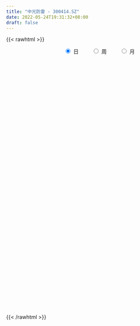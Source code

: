 ```yaml
---
title: "中光防雷 - 300414.SZ"
date: 2022-05-24T19:31:32+08:00
draft: false
---
```

{{< rawhtml >}}
    <div style="text-align: center">
        <label style="padding: 1rem;"><input style="margin-right: .5rem" type="radio" name="period" value="D" checked onclick="period_change(this)">日</label>
        <label style="padding: 1rem;"><input style="margin-right: .5rem" type="radio" name="period" value="W" onclick="period_change(this)">周</label>
        <label style="padding: 1rem;"><input style="margin-right: .5rem" type="radio" name="period" value="M" onclick="period_change(this)">月</label>
    </div>
    <div id="chart" style="height: 700px;"></div> 
    <script type="text/javascript">
        const D_v = [27777.58,32798.9,27898.39,28322.75,19972.8,15486.58,17058.36,54906.1,42208.25,109018.73,58623.53,52640.05,49274.57,51724.12,46540.44,145561.12,89681.55,66040.03,200087.68,139962.03,184081.63,107001.61,94316.04,173238.16,112241.16,122370.95,165186.65,160146.85,100904.72,96941.47,89121.17,82670.36,50802.8,41834.8,61453.65,39494.64,54159.89,43846.8,38545.7,82976.3,57538.0,99152.52,124761.8,115552.38,90883.55,67162.9,74756.96,56151.57,95538.4,71680.75,107138.23,95197.0,96461.1,104313.09,99440.35,451220.64,557786.1,351497.56,235513.65,268278.64,187367.33,153650.34,185541.81,320240.47,192281.24,159740.71,129495.64,140381.15,86116.93,269241.82,377001.7,306379.92,331745.76,184318.64,175795.79,108213.79,104610.24,137480.85,99048.42,75798.0,84517.13,64186.46,80415.68,78362.67,96692.46,154205.62,97290.3,75098.1,54427.98,79186.29,63407.27,51756.67,43305.0,37469.22,38586.18,29023.0,34600.3,24278.91,30512.77,102619.41,82863.5,64004.86,41983.51,36930.12,33432.14,36512.0,58372.64,65095.76,42472.52,28531.9,43754.11,41045.26,88652.15,75712.8,77803.09,173259.95,94996.87,79541.8,100986.11,64891.98,108112.69,114947.69,97473.3,94520.97,74765.83,87584.57,126932.36,92142.06,69155.56,70144.66,94249.59,71726.15,67377.78,106521.9,150739.54,82382.35,100836.92,106238.75,176773.61,194292.77,249360.72,201206.9,149644.22,201712.08,156675.04,120759.18,82780.21,108813.34,73829.73,67966.07,46851.54,51193.35,70867.83,98281.0,34171.57,46163.47,48118.63,44856.92,47809.92,50737.32,114297.74,74919.49,80196.41,50542.58,49183.03,51943.94,35687.98,43245.31,66552.93,52271.2,34231.48,60002.7,29497.89,24799.61,48267.98,29388.68,44858.11,47472.52,24672.7,35564.3,35688.3,39225.72,35267.54,20492.09,25220.22,27620.65,35446.52,21634.6,37886.82,36338.38,33698.92,194049.32,112330.44,58523.07,50879.04,38381.05,48415.83,55424.9,30676.61,34612.8,44403.07,28275.0,20901.89,27686.58,33216.86,31960.26,28088.52,19761.04,18487.21,17336.57,28922.64,25444.5,37306.63,37766.65,30330.84,16571.58,17416.6,26314.61,29138.11,24534.47,27006.81,24134.17,19841.9,14376.68,12207.88,21155.78,16568.15,10951.12,12723.8,19242.4,22557.56,39224.38,34730.0,45763.57,37812.05,37959.06,25580.59,45636.21,62602.52,191859.45,108875.67,47416.7,30063.02,80154.8,41775.47,35835.9,24039.05,22995.8,29143.8,43973.0]
const D_histogram = [0.0,0.0082899145,0.0092097289,0.0200998156,0.0162198808,0.0115451033,0.0072226744,0.0269182264,0.0331642714,0.0618097746,0.0741726445,0.0729536505,0.0688630225,0.0643063481,0.0461545383,0.0662383408,0.063179642,0.0628436386,0.1163615968,0.131078791,0.1529148813,0.1337366159,0.1195142838,0.1209776062,0.1236428,0.0953946543,0.0905537892,0.0939923276,0.0632969794,0.0005466504,-0.0598615903,-0.0791226506,-0.1103321973,-0.1158726429,-0.1507183748,-0.1609185991,-0.1356247188,-0.117818601,-0.0977124417,-0.0623178899,-0.0535158142,-0.0196011751,0.0110895765,0.0170656936,-0.0093936102,-0.0292472915,-0.0183262077,-0.0231083681,0.0008609381,0.0141510382,0.0238477364,0.0134987201,0.0070516004,-0.0585311234,-0.0618810434,0.0704566725,0.2450049314,0.2805863172,0.2973988179,0.2696175188,0.2115366354,0.1319217075,0.0796967726,0.105269501,0.0816591301,0.0308260289,0.0216842883,-0.0259903299,-0.0601584749,-0.0354313355,0.0115930353,0.027343526,-0.0661023863,-0.1170039169,-0.1989312158,-0.2496079785,-0.2532213315,-0.3012363572,-0.3119747516,-0.3159438437,-0.2911293662,-0.2501875316,-0.2179441617,-0.1770300935,-0.1324226954,-0.096471438,-0.094413847,-0.1000911142,-0.0903072252,-0.1030484742,-0.1187944315,-0.1168203735,-0.0978333896,-0.0976733291,-0.09633586,-0.0730511284,-0.0715259421,-0.0452655496,-0.0124331726,0.0540962624,0.0692124046,0.0830623604,0.0818016323,0.0862657065,0.0855910486,0.0840885267,0.0940795818,0.0633113431,0.0301625969,0.0137833527,0.0215056522,0.0062280794,0.0302899736,0.0515134403,0.0716423868,0.1141175413,0.1240779633,0.1288082563,0.1329097391,0.1290792181,0.1367762681,0.1490688133,0.1345396238,0.1196085076,0.10748828,0.079013115,0.0856338087,0.0652082376,0.0415162439,0.0182006226,0.0179996705,0.0060908123,-0.0016969318,-0.0307402397,-0.0115249577,-0.0077155204,0.0168881989,-0.0112587285,-0.009064436,0.0063091868,0.0438011307,0.0522478834,0.0591585662,0.0678002494,0.04054328,0.0036093592,-0.0189548541,-0.0459644206,-0.0684960101,-0.1034762237,-0.1097278914,-0.1095206043,-0.0922626836,-0.1198953502,-0.1311849168,-0.1160238908,-0.0975780028,-0.0707978478,-0.0553526724,-0.0279120684,0.0043958199,0.0035892374,-0.0262350483,-0.049649476,-0.0568567418,-0.0444637947,-0.0420321365,-0.050981106,-0.0211673752,-0.0209030594,-0.0135988925,-0.0418011367,-0.0530320085,-0.0548304711,-0.0887882326,-0.0988006732,-0.1332597234,-0.118389998,-0.0928950884,-0.058036218,-0.0126215152,0.0166357796,0.0195162293,0.0203467669,0.0255461365,0.0363439041,0.0270274083,0.0278666493,0.0490036874,0.0471817252,0.0583990753,0.0923843179,0.0869556015,0.0722256114,0.0707804393,0.0616219532,0.0441395055,0.0165120262,-0.0071290456,-0.0385031414,-0.0723535317,-0.0770986649,-0.0682821289,-0.0621209527,-0.0865234462,-0.0845720443,-0.0717556598,-0.0519994486,-0.0281724478,-0.0119132678,0.0096263711,0.0065211967,0.0034332853,-0.0109769372,-0.0304269853,-0.0315252931,-0.0280116011,-0.0325765491,-0.0144498862,-0.017479395,-0.0354850613,-0.0605763754,-0.0503648439,-0.0554609315,-0.048698157,-0.0545294763,-0.0391066097,-0.0212922176,-0.0105223139,-0.0251300052,-0.0388664298,-0.0952822787,-0.1350690562,-0.1384269799,-0.1350530654,-0.0966963394,-0.05479599,-0.0076407473,0.0697097451,0.1400743061,0.1599326782,0.1652363446,0.1716117722,0.1485774852,0.1322293284,0.1212657051,0.1139753452,0.1071951857,0.1097803904,0.0827501765]
const D_fast = [0.0,0.0103623932,0.0135846397,0.0294996803,0.0296747158,0.027886214,0.0253694538,0.0517945624,0.0663316753,0.1104296221,0.1413356532,0.1583550717,0.1714801994,0.183000112,0.1763869369,0.2130303245,0.2257665363,0.2411414425,0.3237497999,0.3712366918,0.4313015024,0.445557391,0.4612136298,0.4929213539,0.5264972476,0.5220977655,0.5398953477,0.566831968,0.5519608646,0.4893471983,0.41397356,0.374931837,0.316139241,0.2816306346,0.209105309,0.158675435,0.1500631355,0.1384146031,0.134092652,0.1539077313,0.1493308535,0.1783451988,0.2118083445,0.222050885,0.1932431787,0.1660776745,0.1724172064,0.161857954,0.1860424947,0.2028703543,0.2185289867,0.2115546504,0.2068704308,0.1266549262,0.1078347453,0.2577866293,0.4935861211,0.5993140861,0.6904762914,0.7300993719,0.7249026474,0.6782681464,0.6459674046,0.6978575083,0.6946619199,0.6515353259,0.6478146574,0.5936424567,0.544434693,0.5603039985,0.6102266282,0.6328130004,0.5228414915,0.4426889817,0.3110288788,0.1979501215,0.1310314357,0.0077073207,-0.0810247617,-0.1639798146,-0.2119476788,-0.233552727,-0.2557953975,-0.2591388528,-0.2476371285,-0.2358037306,-0.2573496013,-0.2880496471,-0.3008425644,-0.339345932,-0.3847904971,-0.4120215325,-0.417492896,-0.4417511678,-0.4644976637,-0.4594757141,-0.4758320134,-0.4608880083,-0.4311639245,-0.3511104238,-0.3186911805,-0.2840756346,-0.2648859546,-0.2388554537,-0.2181323496,-0.1986127398,-0.1651017892,-0.1800421921,-0.2056502891,-0.2185836951,-0.2054849825,-0.2192055355,-0.1875711479,-0.1534693211,-0.115429778,-0.0444252381,-0.0034453253,0.0334870318,0.0708159493,0.0992552329,0.1411463499,0.1907060985,0.2098118149,0.2247828256,0.2395346679,0.2308127818,0.2588419276,0.2547184159,0.2414054832,0.2226400176,0.226938983,0.216552828,0.2083408509,0.1716124831,0.1879465256,0.1898270829,0.2186528518,0.1876912423,0.1876194258,0.2045703454,0.2530125719,0.2745212955,0.2962216198,0.3218133653,0.304692216,0.2686606349,0.2413577081,0.2028570365,0.1632014444,0.1023521749,0.0686685344,0.0414956704,0.0356879202,-0.0219185839,-0.0660043797,-0.0798493264,-0.0857979391,-0.0767172461,-0.0751102387,-0.0546476519,-0.0212408086,-0.0211500818,-0.0575331296,-0.0933599263,-0.1147813775,-0.1135043791,-0.121580755,-0.143275001,-0.118753114,-0.123714563,-0.1198101192,-0.1584626476,-0.1829515215,-0.1984576019,-0.2546124216,-0.2893250305,-0.3570990115,-0.3718267857,-0.3695556482,-0.3492058323,-0.3069465083,-0.2735302686,-0.2657707615,-0.2598535322,-0.2482676285,-0.2283838849,-0.2309435286,-0.2231376252,-0.1897496653,-0.1797761962,-0.1539590772,-0.0968777552,-0.0805675712,-0.0772411584,-0.0609912207,-0.0547442185,-0.0611917898,-0.0846912626,-0.1101145958,-0.1511144769,-0.2030532501,-0.2270730496,-0.2353270458,-0.2446961078,-0.2907294629,-0.309921072,-0.3150436025,-0.3082872534,-0.2915033645,-0.2782225016,-0.2542762699,-0.2557511451,-0.2579807351,-0.2751351919,-0.3021919863,-0.3111716174,-0.3146608257,-0.327369911,-0.3128557196,-0.3202550772,-0.3471320088,-0.3873674167,-0.3897470962,-0.4087084167,-0.4141201815,-0.4335838698,-0.4279376556,-0.4154463179,-0.4073069927,-0.4281971853,-0.4516502173,-0.5318866359,-0.6054406774,-0.6434053461,-0.673794698,-0.6596120568,-0.6314107049,-0.586165649,-0.4913877204,-0.3860045829,-0.3261630412,-0.2795502886,-0.230271918,-0.2161618337,-0.1994526584,-0.1800998554,-0.158896379,-0.1388777421,-0.1088474398,-0.1151901096]
const D_slow = [0.0,0.0020724786,0.0043749109,0.0093998647,0.013454835,0.0163411108,0.0181467794,0.024876336,0.0331674038,0.0486198475,0.0671630086,0.0854014213,0.1026171769,0.1186937639,0.1302323985,0.1467919837,0.1625868942,0.1782978039,0.2073882031,0.2401579008,0.2783866211,0.3118207751,0.3416993461,0.3719437476,0.4028544476,0.4267031112,0.4493415585,0.4728396404,0.4886638852,0.4888005478,0.4738351503,0.4540544876,0.4264714383,0.3975032776,0.3598236838,0.3195940341,0.2856878544,0.2562332041,0.2318050937,0.2162256212,0.2028466677,0.1979463739,0.200718768,0.2049851914,0.2026367889,0.195324966,0.1907434141,0.1849663221,0.1851815566,0.1887193161,0.1946812502,0.1980559303,0.1998188304,0.1851860495,0.1697157887,0.1873299568,0.2485811897,0.318727769,0.3930774734,0.4604818531,0.513366012,0.5463464389,0.566270632,0.5925880073,0.6130027898,0.620709297,0.6261303691,0.6196327866,0.6045931679,0.595735334,0.5986335929,0.6054694744,0.5889438778,0.5596928986,0.5099600946,0.4475581,0.3842527671,0.3089436778,0.2309499899,0.151964029,0.0791816875,0.0166348046,-0.0378512358,-0.0821087592,-0.1152144331,-0.1393322926,-0.1629357543,-0.1879585329,-0.2105353392,-0.2362974578,-0.2659960656,-0.295201159,-0.3196595064,-0.3440778387,-0.3681618037,-0.3864245858,-0.4043060713,-0.4156224587,-0.4187307519,-0.4052066862,-0.3879035851,-0.367137995,-0.3466875869,-0.3251211603,-0.3037233981,-0.2827012665,-0.259181371,-0.2433535352,-0.235812886,-0.2323670478,-0.2269906348,-0.2254336149,-0.2178611215,-0.2049827614,-0.1870721647,-0.1585427794,-0.1275232886,-0.0953212245,-0.0620937898,-0.0298239852,0.0043700818,0.0416372851,0.0752721911,0.105174318,0.132046388,0.1517996668,0.1732081189,0.1895101783,0.1998892393,0.2044393949,0.2089393126,0.2104620156,0.2100377827,0.2023527228,0.1994714834,0.1975426033,0.201764653,0.1989499708,0.1966838618,0.1982611586,0.2092114412,0.2222734121,0.2370630536,0.254013116,0.264148936,0.2650512757,0.2603125622,0.2488214571,0.2316974545,0.2058283986,0.1783964258,0.1510162747,0.1279506038,0.0979767663,0.0651805371,0.0361745644,0.0117800637,-0.0059193983,-0.0197575664,-0.0267355835,-0.0256366285,-0.0247393192,-0.0312980813,-0.0437104503,-0.0579246357,-0.0690405844,-0.0795486185,-0.092293895,-0.0975857388,-0.1028115036,-0.1062112268,-0.1166615109,-0.1299195131,-0.1436271308,-0.165824189,-0.1905243573,-0.2238392881,-0.2534367876,-0.2766605598,-0.2911696143,-0.2943249931,-0.2901660482,-0.2852869908,-0.2802002991,-0.273813765,-0.264727789,-0.2579709369,-0.2510042746,-0.2387533527,-0.2269579214,-0.2123581526,-0.1892620731,-0.1675231727,-0.1494667699,-0.13177166,-0.1163661717,-0.1053312953,-0.1012032888,-0.1029855502,-0.1126113355,-0.1306997185,-0.1499743847,-0.1670449169,-0.1825751551,-0.2042060167,-0.2253490277,-0.2432879427,-0.2562878048,-0.2633309168,-0.2663092337,-0.263902641,-0.2622723418,-0.2614140205,-0.2641582547,-0.2717650011,-0.2796463243,-0.2866492246,-0.2947933619,-0.2984058334,-0.3027756822,-0.3116469475,-0.3267910413,-0.3393822523,-0.3532474852,-0.3654220244,-0.3790543935,-0.3888310459,-0.3941541003,-0.3967846788,-0.4030671801,-0.4127837876,-0.4366043572,-0.4703716213,-0.5049783662,-0.5387416326,-0.5629157174,-0.5766147149,-0.5785249017,-0.5610974655,-0.526078889,-0.4860957194,-0.4447866332,-0.4018836902,-0.3647393189,-0.3316819868,-0.3013655605,-0.2728717242,-0.2460729278,-0.2186278302,-0.1979402861]
const D_data = [['2021-05-13', 8.3314, 8.4812, 8.3214, 8.661],['2021-05-14', 8.5212, 8.6111, 8.4712, 8.741],['2021-05-17', 8.721, 8.5512, 8.4413, 8.721],['2021-05-18', 8.5611, 8.721, 8.4413, 8.7809],['2021-05-19', 8.721, 8.5711, 8.5012, 8.721],['2021-05-20', 8.5312, 8.5512, 8.4912, 8.6411],['2021-05-21', 8.5811, 8.5412, 8.5012, 8.671],['2021-05-24', 8.5312, 8.9008, 8.4213, 9.0406],['2021-05-25', 8.8309, 8.8309, 8.721, 8.8409],['2021-05-26', 8.8309, 9.2504, 8.741, 9.4402],['2021-05-27', 9.1905, 9.2205, 9.1006, 9.2305],['2021-05-28', 9.1605, 9.1505, 9.0307, 9.3303],['2021-05-31', 9.1405, 9.1705, 9.0906, 9.2404],['2021-06-01', 9.1705, 9.2105, 9.0706, 9.2604],['2021-06-02', 9.2005, 9.0406, 8.9907, 9.2105],['2021-06-03', 9.0406, 9.5901, 9.0307, 9.8698],['2021-06-04', 9.5701, 9.4203, 9.3703, 9.7599],['2021-06-07', 9.4103, 9.5202, 9.3503, 9.6101],['2021-06-08', 9.4702, 10.4392, 9.4203, 10.4392],['2021-06-09', 10.2894, 10.2694, 10.0896, 10.5091],['2021-06-10', 10.0796, 10.609, 9.9997, 11.0386],['2021-06-11', 10.3593, 10.2594, 10.2194, 10.5491],['2021-06-15', 10.1495, 10.3793, 9.9397, 10.5391],['2021-06-16', 10.3093, 10.6889, 10.2494, 11.4881],['2021-06-17', 10.669, 10.8688, 10.5091, 11.0186],['2021-06-18', 10.7289, 10.5591, 10.3992, 11.4881],['2021-06-21', 10.47, 10.9, 10.16, 11.0],['2021-06-22', 10.76, 11.14, 10.62, 11.4],['2021-06-23', 11.0, 10.77, 10.71, 11.08],['2021-06-24', 10.75, 10.21, 10.17, 10.95],['2021-06-25', 10.22, 9.95, 9.74, 10.32],['2021-06-28', 10.0, 10.26, 10.0, 10.59],['2021-06-29', 10.19, 9.96, 9.95, 10.26],['2021-06-30', 10.03, 10.15, 10.0, 10.2],['2021-07-01', 10.22, 9.62, 9.6, 10.28],['2021-07-02', 9.67, 9.73, 9.55, 9.79],['2021-07-05', 9.73, 10.14, 9.64, 10.15],['2021-07-06', 10.08, 10.1, 9.93, 10.22],['2021-07-07', 10.0, 10.18, 9.97, 10.22],['2021-07-08', 10.15, 10.49, 10.1, 10.55],['2021-07-09', 10.36, 10.26, 10.04, 10.44],['2021-07-12', 10.27, 10.69, 10.22, 10.74],['2021-07-13', 10.9, 10.85, 10.62, 11.17],['2021-07-14', 10.83, 10.68, 10.67, 11.55],['2021-07-15', 10.94, 10.25, 10.13, 10.95],['2021-07-16', 10.18, 10.22, 10.13, 10.54],['2021-07-19', 10.28, 10.59, 10.25, 10.74],['2021-07-20', 10.42, 10.42, 10.18, 10.62],['2021-07-21', 10.52, 10.85, 10.41, 10.9],['2021-07-22', 10.8, 10.85, 10.64, 10.95],['2021-07-23', 10.86, 10.91, 10.46, 11.1],['2021-07-26', 10.83, 10.7, 10.45, 11.15],['2021-07-27', 10.7, 10.74, 10.55, 11.04],['2021-07-28', 10.6, 9.81, 9.74, 10.61],['2021-07-29', 9.99, 10.38, 9.9, 10.51],['2021-07-30', 10.38, 12.46, 10.29, 12.46],['2021-08-02', 12.49, 13.98, 12.35, 14.49],['2021-08-03', 13.77, 13.06, 12.88, 13.8],['2021-08-04', 13.15, 13.25, 12.8, 13.38],['2021-08-05', 13.2, 12.95, 12.55, 13.69],['2021-08-06', 12.28, 12.6, 12.15, 12.98],['2021-08-09', 12.69, 12.17, 12.12, 12.88],['2021-08-10', 12.19, 12.32, 12.05, 12.77],['2021-08-11', 12.29, 13.38, 12.0, 13.47],['2021-08-12', 13.02, 12.93, 12.67, 13.1],['2021-08-13', 12.8, 12.52, 12.45, 13.28],['2021-08-16', 12.51, 12.99, 12.36, 13.03],['2021-08-17', 12.98, 12.44, 12.12, 12.98],['2021-08-18', 12.25, 12.44, 12.21, 12.65],['2021-08-19', 12.3, 13.2, 12.3, 13.45],['2021-08-20', 12.98, 13.75, 12.61, 14.49],['2021-08-23', 13.57, 13.63, 13.2, 14.28],['2021-08-24', 12.94, 12.12, 11.33, 12.94],['2021-08-25', 11.91, 12.27, 11.61, 12.43],['2021-08-26', 12.08, 11.47, 11.45, 12.28],['2021-08-27', 11.49, 11.39, 11.13, 11.5],['2021-08-30', 11.33, 11.69, 11.29, 11.77],['2021-08-31', 11.6, 10.82, 10.67, 11.68],['2021-09-01', 10.7, 10.92, 10.46, 10.92],['2021-09-02', 11.0, 10.74, 10.55, 11.0],['2021-09-03', 10.75, 10.93, 10.7, 11.1],['2021-09-06', 10.96, 11.1, 10.86, 11.2],['2021-09-07', 11.09, 11.0, 10.9, 11.22],['2021-09-08', 10.95, 11.14, 10.8, 11.17],['2021-09-09', 11.09, 11.28, 10.88, 11.29],['2021-09-10', 11.35, 11.28, 11.28, 11.95],['2021-09-13', 11.04, 10.86, 10.6, 11.12],['2021-09-14', 10.72, 10.65, 10.64, 10.95],['2021-09-15', 10.72, 10.75, 10.5, 10.87],['2021-09-16', 10.85, 10.35, 10.34, 10.85],['2021-09-17', 10.35, 10.11, 10.02, 10.45],['2021-09-22', 9.9, 10.16, 9.9, 10.23],['2021-09-23', 10.23, 10.3, 10.16, 10.4],['2021-09-24', 10.32, 9.99, 9.97, 10.33],['2021-09-27', 10.12, 9.88, 9.8, 10.18],['2021-09-28', 9.88, 10.1, 9.81, 10.11],['2021-09-29', 10.07, 9.78, 9.7, 10.07],['2021-09-30', 9.84, 10.06, 9.84, 10.06],['2021-10-08', 10.25, 10.22, 10.08, 10.26],['2021-10-11', 10.22, 10.87, 10.13, 10.99],['2021-10-12', 10.65, 10.44, 10.29, 10.73],['2021-10-13', 10.33, 10.51, 10.13, 10.78],['2021-10-14', 10.45, 10.37, 10.28, 10.55],['2021-10-15', 10.43, 10.47, 10.28, 10.52],['2021-10-18', 10.39, 10.44, 10.3, 10.56],['2021-10-19', 10.39, 10.45, 10.33, 10.56],['2021-10-20', 10.45, 10.65, 10.4, 10.73],['2021-10-21', 10.73, 10.11, 10.1, 10.73],['2021-10-22', 10.07, 9.91, 9.85, 10.16],['2021-10-25', 9.91, 9.97, 9.71, 10.07],['2021-10-26', 10.03, 10.23, 9.91, 10.26],['2021-10-27', 10.37, 9.9, 9.87, 10.42],['2021-10-28', 9.83, 10.4, 9.81, 10.45],['2021-10-29', 10.3, 10.49, 10.26, 10.65],['2021-11-01', 10.45, 10.61, 10.41, 10.83],['2021-11-02', 10.57, 11.11, 10.55, 11.28],['2021-11-03', 10.9, 10.92, 10.75, 11.01],['2021-11-04', 10.85, 10.98, 10.83, 11.12],['2021-11-05', 10.96, 11.09, 10.86, 11.24],['2021-11-08', 11.0, 11.09, 10.75, 11.11],['2021-11-09', 11.08, 11.35, 10.9, 11.43],['2021-11-10', 11.28, 11.58, 11.22, 11.58],['2021-11-11', 11.46, 11.36, 11.28, 11.68],['2021-11-12', 11.36, 11.39, 11.26, 11.52],['2021-11-15', 11.41, 11.46, 11.32, 11.61],['2021-11-16', 11.47, 11.24, 11.23, 11.59],['2021-11-17', 11.28, 11.71, 11.2, 11.78],['2021-11-18', 11.7, 11.42, 11.4, 11.82],['2021-11-19', 11.29, 11.33, 11.21, 11.47],['2021-11-22', 11.37, 11.26, 11.22, 11.46],['2021-11-23', 11.26, 11.53, 11.23, 11.7],['2021-11-24', 11.53, 11.39, 11.26, 11.57],['2021-11-25', 11.38, 11.42, 11.25, 11.52],['2021-11-26', 11.4, 11.07, 10.89, 11.4],['2021-11-29', 10.92, 11.66, 10.8, 11.69],['2021-11-30', 11.68, 11.55, 11.48, 11.76],['2021-12-01', 11.66, 11.92, 11.49, 11.94],['2021-12-02', 11.84, 11.28, 11.27, 11.85],['2021-12-03', 11.31, 11.61, 11.28, 12.52],['2021-12-06', 11.67, 11.85, 11.3, 12.17],['2021-12-07', 11.94, 12.32, 11.76, 12.48],['2021-12-08', 12.07, 12.15, 11.88, 12.63],['2021-12-09', 12.2, 12.25, 11.79, 12.27],['2021-12-10', 12.3, 12.4, 12.15, 12.8],['2021-12-13', 12.02, 11.98, 11.7, 12.17],['2021-12-14', 11.75, 11.74, 11.57, 11.96],['2021-12-15', 11.78, 11.79, 11.66, 11.91],['2021-12-16', 11.72, 11.61, 11.41, 11.82],['2021-12-17', 11.61, 11.52, 11.47, 11.79],['2021-12-20', 11.53, 11.17, 11.17, 11.6],['2021-12-21', 11.25, 11.36, 11.21, 11.38],['2021-12-22', 11.35, 11.36, 11.3, 11.52],['2021-12-23', 11.37, 11.56, 11.2, 11.68],['2021-12-24', 11.6, 10.9, 10.89, 11.64],['2021-12-27', 10.89, 10.91, 10.81, 11.04],['2021-12-28', 10.93, 11.16, 10.93, 11.19],['2021-12-29', 11.17, 11.21, 11.05, 11.32],['2021-12-30', 11.22, 11.37, 11.18, 11.44],['2021-12-31', 11.5, 11.29, 11.21, 11.54],['2022-01-04', 11.3, 11.52, 11.28, 11.54],['2022-01-05', 11.5, 11.73, 11.4, 11.75],['2022-01-06', 11.56, 11.4, 11.26, 11.56],['2022-01-07', 11.45, 10.94, 10.85, 11.49],['2022-01-10', 10.94, 10.84, 10.68, 10.97],['2022-01-11', 10.9, 10.91, 10.83, 11.19],['2022-01-12', 10.88, 11.12, 10.88, 11.32],['2022-01-13', 11.12, 10.99, 10.95, 11.2],['2022-01-14', 10.99, 10.78, 10.75, 11.1],['2022-01-17', 10.9, 11.28, 10.88, 11.29],['2022-01-18', 11.34, 10.96, 10.91, 11.34],['2022-01-19', 10.96, 11.04, 10.87, 11.05],['2022-01-20', 11.03, 10.5, 10.46, 11.08],['2022-01-21', 10.52, 10.55, 10.5, 10.68],['2022-01-24', 10.56, 10.57, 10.37, 10.62],['2022-01-25', 10.51, 9.99, 9.98, 10.64],['2022-01-26', 9.99, 10.07, 9.92, 10.14],['2022-01-27', 10.11, 9.52, 9.51, 10.11],['2022-01-28', 9.66, 9.95, 9.64, 10.11],['2022-02-07', 10.25, 10.07, 9.9, 10.29],['2022-02-08', 9.96, 10.25, 9.96, 10.25],['2022-02-09', 10.22, 10.53, 10.21, 10.53],['2022-02-10', 10.58, 10.49, 10.35, 10.61],['2022-02-11', 10.63, 10.22, 10.14, 10.63],['2022-02-14', 10.27, 10.18, 10.1, 10.34],['2022-02-15', 10.24, 10.23, 10.07, 10.29],['2022-02-16', 10.24, 10.33, 10.24, 10.45],['2022-02-17', 10.3, 10.07, 10.0, 10.34],['2022-02-18', 10.06, 10.16, 10.0, 10.17],['2022-02-21', 10.27, 10.47, 10.18, 10.49],['2022-02-22', 10.41, 10.24, 10.18, 10.49],['2022-02-23', 10.34, 10.44, 10.21, 10.49],['2022-02-24', 10.38, 10.88, 10.12, 11.18],['2022-02-25', 10.88, 10.51, 10.42, 10.88],['2022-02-28', 10.47, 10.38, 10.23, 10.72],['2022-03-01', 10.42, 10.54, 10.31, 10.6],['2022-03-02', 10.5, 10.45, 10.35, 10.54],['2022-03-03', 10.48, 10.3, 10.28, 10.6],['2022-03-04', 10.28, 10.06, 9.99, 10.33],['2022-03-07', 10.06, 9.96, 9.86, 10.11],['2022-03-08', 9.92, 9.68, 9.6, 10.01],['2022-03-09', 9.68, 9.41, 8.95, 9.84],['2022-03-10', 9.67, 9.59, 9.58, 9.77],['2022-03-11', 9.46, 9.69, 9.34, 9.72],['2022-03-14', 9.62, 9.62, 9.6, 9.83],['2022-03-15', 9.54, 9.1, 9.1, 9.7],['2022-03-16', 9.12, 9.27, 8.95, 9.36],['2022-03-17', 9.4, 9.35, 9.32, 9.53],['2022-03-18', 9.36, 9.44, 9.32, 9.5],['2022-03-21', 9.44, 9.54, 9.4, 9.55],['2022-03-22', 9.48, 9.5, 9.43, 9.6],['2022-03-23', 9.5, 9.63, 9.46, 9.71],['2022-03-24', 9.52, 9.34, 9.33, 9.56],['2022-03-25', 9.32, 9.29, 9.22, 9.49],['2022-03-28', 9.21, 9.06, 9.0, 9.23],['2022-03-29', 9.06, 8.85, 8.81, 9.17],['2022-03-30', 8.88, 8.96, 8.86, 9.01],['2022-03-31', 8.88, 8.96, 8.88, 9.04],['2022-04-01', 8.91, 8.79, 8.76, 8.97],['2022-04-06', 8.79, 9.05, 8.77, 9.14],['2022-04-07', 9.04, 8.77, 8.77, 9.04],['2022-04-08', 8.79, 8.46, 8.4, 8.84],['2022-04-11', 8.41, 8.17, 8.05, 8.5],['2022-04-12', 8.19, 8.48, 8.1, 8.48],['2022-04-13', 8.42, 8.21, 8.2, 8.5],['2022-04-14', 8.21, 8.27, 8.21, 8.35],['2022-04-15', 8.23, 8.02, 8.0, 8.24],['2022-04-18', 8.04, 8.22, 7.95, 8.25],['2022-04-19', 8.22, 8.26, 8.15, 8.3],['2022-04-20', 8.24, 8.18, 8.1, 8.35],['2022-04-21', 8.18, 7.78, 7.76, 8.19],['2022-04-22', 7.78, 7.63, 7.56, 7.81],['2022-04-25', 7.58, 6.79, 6.78, 7.58],['2022-04-26', 6.81, 6.58, 6.56, 7.16],['2022-04-27', 6.38, 6.74, 6.34, 6.77],['2022-04-28', 6.75, 6.64, 6.53, 6.82],['2022-04-29', 6.7, 7.02, 6.7, 7.06],['2022-05-05', 7.2, 7.14, 6.93, 7.26],['2022-05-06', 6.96, 7.34, 6.93, 7.46],['2022-05-09', 7.33, 8.0, 7.25, 8.01],['2022-05-10', 8.0, 8.32, 7.91, 9.1],['2022-05-11', 8.58, 7.98, 7.98, 8.58],['2022-05-12', 7.89, 7.93, 7.84, 8.1],['2022-05-13', 7.91, 8.05, 7.9, 8.09],['2022-05-16', 8.05, 7.71, 7.65, 8.13],['2022-05-17', 7.81, 7.75, 7.5, 7.81],['2022-05-18', 7.79, 7.8, 7.65, 7.91],['2022-05-19', 7.65, 7.85, 7.65, 7.87],['2022-05-20', 7.86, 7.87, 7.79, 7.91],['2022-05-23', 7.87, 8.03, 7.85, 8.05],['2022-05-24', 8.03, 7.64, 7.64, 8.24]]
const W_v = [41994.59,56788.19,22167.86,3551.92,56007.86,32861.98,40085.18,50671.34,58906.71,37082.53,42163.3,32428.43,19520.38,45781.48,27585.41,42440.62,3519.09,117956.96,156416.7,169209.17,171051.81,84577.08,60076.98,59562.28,39206.13,36739.07,51770.18,54513.53,871.0,55232.59,17462.38,9777.2,59952.87,52315.69,78403.3,71296.8,89520.41,68775.85,107948.99,81819.85,96302.33,36963.61,62046.01,37264.69,70527.09,37725.8,22527.6,20648.31,19387.94,35537.18,36400.75,27355.8,25820.56,27040.81,26882.58,23641.45,20075.73,21142.99,47109.75,49715.35,28883.78,26890.12,19987.81,22583.8,44740.24,34856.33,34066.81,33217.0,51910.08,79091.54,47543.88,53222.56,67585.04,40333.06,152155.83,55057.08,128707.42,82961.57,57094.05,90653.74,163723.74,189111.02,186816.31,235011.39,214505.98,200692.13,585727.1799999999,488836.29,337780.71,215301.79,202887.17,83856.05,293412.08,264893.88,211833.54,384679.78,717009.8300000001,912373.8,627526.4,1590552.8300000001,1109916.0800000001,447742.61,502088.7,552534.49,463194.29,425570.24,256223.65,880088.91,954257.74,1220210.03,680388.5399999999,502237.0,601940.8199999999,58083.11,194685.48,299368.2,173383.75,334528.3,487043.84,347997.61,171883.2,151825.8,185809.34,214822.66,314626.18,201921.75,203656.17,404788.12,233050.65,242067.74,281190.12,223619.9,374831.33,1146921.1699999999,1152285.3500000001,1015769.27,533346.4299999999,883502.3300000001,503274.99,337504.79,284481.0,463772.38,224151.42,167561.96,207227.37,156559.46,140320.08,139950.88,108014.7,165320.91,81796.8,187333.33,451451.04,321156.46,471565.71,392367.74,644582.6100000001,767966.01,412709.72,367561.14,1306503.5499999998,1560175.52,723151.9900000001,649309.01,279435.37,84523.2,828181.7000000001,900872.62,1547238.0999999999,1024709.42,1032870.67,460709.17,399512.84,360542.99,234684.67,220845.58,278581.4,290380.47,340058.41,247058.47,228675.07,213158.73,175483.76,78567.33,68279.52,257729.25,181282.39,183128.83,151947.83,190828.46,168250.4,144248.03,126976.64,131958.18,137943.05,36076.78,133910.31,108738.88,317396.66,382781.8,697172.98,502166.31,612300.86,276256.25,277066.69,497513.15,405265.91,846632.1800000001,1600443.2799999998,1011454.5699999999,1002237.24,1106453.8999999999,501454.64,473862.89,369409.9400000001,132530.89,126488.39,30512.77,328401.4,235885.06,277696.22,526587.8200000001,479946.63,450580.38,410020.08,616971.1699999999,996216.6899999999,542857.5,335159.79,221120.51,320150.96,230602.84,242556.2,194786.9,170418.56,130414.08,414303.88,251623.89,158869.37,140713.26,127497.55,128400.28,80679.39,91716.41,82043.03,195489.06,71216.8,440817.36,204801.02,73116.8]
const W_histogram = [0.0,0.0105873504,0.0295480911,0.0368115945,0.078302762,0.0909155432,0.1146686873,0.1045287461,0.118430039,0.1209316272,0.0794797409,-0.0199552607,-0.0442631886,-0.092898203,-0.213906198,-0.2976808702,-0.2524078794,-0.3950103612,-0.4233064898,-0.3758566022,-0.301476883,-0.2751544924,-0.308251876,-0.2918517009,-0.2675261099,-0.2528426227,-0.2387482093,-0.1757717871,-0.19125037,-0.3303243229,-0.3811860856,-0.3682453208,-0.2640418716,-0.118123093,-0.0357372904,0.0135410373,0.1280840986,0.286835541,0.3753583477,0.3677164645,0.4033218909,0.3536285446,0.2835923058,0.2384771969,0.2364647228,0.1380835804,0.0651084754,-0.0079213779,-0.0981287759,-0.1085260904,-0.1107505565,-0.0778337197,-0.0480963592,-0.0277935719,-0.0257391677,-0.0165048604,-0.0428730849,-0.0450912331,0.0020229939,0.0302817291,0.0231738708,0.0298736335,0.01581608,-0.0541894034,-0.1268209044,-0.1463561305,-0.1232576429,-0.0926955343,0.0027952645,0.0729985559,0.1421658616,0.1617488709,0.1575246106,0.1512341036,0.1722877098,0.170329374,0.1909826129,0.15899215,0.1226342126,0.0974948344,0.1537836377,0.1881709567,0.2282590452,0.2989482196,0.315130954,0.4525175519,0.7036132169,0.7453358447,0.699249603,0.6202701301,0.4840886497,0.294770607,0.1553584099,0.0148686736,-0.1043003289,-0.1980626323,-0.1791342512,-0.0914274776,-0.0838168187,0.0436615099,0.0609521373,-0.002032231,-0.0395919866,-0.0210322324,-0.0546383516,-0.1209629576,-0.1722675179,-0.0725658448,-0.0421260712,0.1149566402,0.1783599187,0.1958389138,0.0675268348,-0.0502865418,-0.1069317423,-0.1646039061,-0.182666614,-0.1643735174,-0.1079934042,-0.1759483784,-0.2060495322,-0.2370592291,-0.2226361445,-0.2003112476,-0.1597777194,-0.158508282,-0.1116673659,-0.084208597,-0.0688757166,-0.1056262546,-0.2084391322,-0.2553049055,-0.1871779237,-0.1066692552,0.0456013135,0.1356558096,0.1352954244,0.1497765231,0.0523674025,0.0099067311,-0.0092543113,-0.0064361941,-0.0363513228,-0.0273195417,-0.0488837976,-0.091708107,-0.1377585075,-0.1391070445,-0.1369129356,-0.1125433828,-0.1014290076,-0.0906842633,-0.0091349453,0.0105457879,0.0528638691,0.1510212461,0.2869777466,0.3024154589,0.2580274171,0.2696822589,0.4389167005,0.3266557142,0.2789693248,0.1786411843,0.0909690541,0.0615157109,0.1432702938,0.2212691023,0.2005126295,0.2147582853,0.1559900994,0.0356954674,-0.049355157,-0.1766037948,-0.3245045836,-0.4213866117,-0.4439205317,-0.4928833282,-0.5355949872,-0.5811332537,-0.56735301,-0.6197366462,-0.6558825769,-0.6402090021,-0.5493434484,-0.4537443792,-0.3336605634,-0.2879146664,-0.2159141111,-0.1568796358,-0.1150845573,-0.0617918977,-0.0205254593,0.0180938831,0.0211178062,0.028402451,0.054484473,0.073645259,0.1306406132,0.1863982977,0.2743638817,0.342856873,0.3367753717,0.3083346993,0.3145311295,0.3050196488,0.3320530547,0.4347013265,0.488388861,0.4934213416,0.5501704986,0.406000419,0.2637838922,0.1813381308,0.0432613148,-0.0555358078,-0.1122821378,-0.1336976056,-0.1257974258,-0.1513424963,-0.1234142101,-0.0618762675,-0.0015026347,0.0320054116,0.0340816019,0.0673245288,0.1341604829,0.111666967,0.0507006982,0.0331566891,-0.0035520449,-0.0382150728,-0.0741589351,-0.1324648754,-0.1459071574,-0.151252378,-0.1247323352,-0.1303998279,-0.1505421243,-0.1706998191,-0.1830396399,-0.2117514929,-0.2378882684,-0.2675186497,-0.2939848697,-0.3304502867,-0.3111678389,-0.2323564238,-0.1766329635,-0.1410900027]
const W_fast = [0.0,0.013234188,0.0395819514,0.0560483535,0.1171152115,0.1524568785,0.2048771945,0.2208694398,0.2643782424,0.2971127374,0.2755307863,0.1711069695,0.1357332445,0.0638736793,-0.1106108652,-0.2688057549,-0.286634734,-0.5279898061,-0.6621125571,-0.7086268201,-0.7096163216,-0.7520825541,-0.8622429067,-0.9188056569,-0.9613615933,-1.0098887618,-1.0554814007,-1.0364479253,-1.0997391007,-1.3213941343,-1.4675524185,-1.5466729839,-1.5084800025,-1.3920919972,-1.3186405172,-1.2659769302,-1.1194128443,-0.8889525166,-0.706590123,-0.6223028901,-0.4858669909,-0.4471532011,-0.4462913635,-0.4317871731,-0.3746834665,-0.4385437138,-0.4952417,-0.5702518977,-0.6849914897,-0.7225203269,-0.752432432,-0.7389740251,-0.7212607545,-0.7079063601,-0.7122867478,-0.7071786556,-0.7442651514,-0.7577561079,-0.7101361324,-0.674306965,-0.6756213555,-0.6614531845,-0.671556718,-0.7551095522,-0.8594462793,-0.9155705381,-0.9232864612,-0.9158982362,-0.8197086213,-0.7312556909,-0.6265469198,-0.5665266927,-0.5313698003,-0.4998517815,-0.4357262479,-0.3951022401,-0.3267033481,-0.3189457734,-0.3246451577,-0.3254108273,-0.2306761146,-0.1492460563,-0.0520932066,0.0933330227,0.1882984956,0.4388144815,0.8658134507,1.0938700397,1.2225961987,1.2986842584,1.2835249403,1.1678995494,1.0673269548,0.9305543869,0.7853103022,0.6420323407,0.6161771589,0.6810270632,0.6676835174,0.8060772234,0.8386058852,0.7751134591,0.7276557069,0.740957403,0.6936916959,0.5971263505,0.5027549107,0.5843151226,0.6042233785,0.7900452498,0.898038508,0.9644772315,0.8530468613,0.7226618492,0.6392837132,0.5404605729,0.4767312114,0.4539309287,0.4833126908,0.371370622,0.2897570852,0.199482581,0.1582466295,0.1304937145,0.1310828128,0.0927251797,0.1116492543,0.118055874,0.1161698253,0.0530127236,-0.101909937,-0.2126019367,-0.1912694358,-0.1374280812,0.0262428159,0.1502112644,0.1836747353,0.2355999648,0.1512826948,0.1112987062,0.089824086,0.0910331546,0.0520301952,0.0542320909,0.0204468857,-0.0453044505,-0.125794478,-0.1619197761,-0.1939539011,-0.1977201939,-0.2119630707,-0.2238893921,-0.1446238104,-0.1223066304,-0.0667725818,0.0691401067,0.2768410438,0.3678826208,0.3880014333,0.4670768399,0.7460404566,0.7154433989,0.7374993406,0.6818314962,0.6169016295,0.602827214,0.7203993703,0.8537154544,0.883087139,0.9510223662,0.9312517052,0.8198809399,0.7224915263,0.5510919398,0.3220650052,0.1198363241,-0.0136777288,-0.1858613574,-0.3624717632,-0.5532933431,-0.6813513519,-0.8886691497,-1.0887857246,-1.2331644004,-1.2796347087,-1.2974717343,-1.2608030593,-1.287035829,-1.2690138015,-1.2491992351,-1.2361752959,-1.1983306108,-1.1621955371,-1.119052724,-1.1107493494,-1.0963640917,-1.0566609515,-1.0190888508,-0.9294333434,-0.8270760843,-0.67051953,-0.5163123204,-0.4381999788,-0.3895569763,-0.3047277638,-0.2379843322,-0.1279376627,0.0833859407,0.2591706904,0.3875585065,0.5818502882,0.5391803133,0.4629097596,0.4257985308,0.2985370435,0.1858559689,0.1010391046,0.0461992353,0.0226500587,-0.0407306359,-0.0436559022,0.0024129735,0.0624109477,0.1039203468,0.1145169376,0.1645909967,0.2649670715,0.2703902974,0.2220992031,0.2128443663,0.175247621,0.1310308249,0.0765472288,-0.0148749303,-0.0647940016,-0.1079523167,-0.1126153577,-0.1508828074,-0.2086606348,-0.2714932844,-0.3295930152,-0.4112427414,-0.496851584,-0.5933616278,-0.6933240652,-0.8124020539,-0.8709115658,-0.8501892567,-0.8386240372,-0.8383535771]
const W_slow = [0.0,0.0026468376,0.0100338604,0.019236759,0.0388124495,0.0615413353,0.0902085071,0.1163406937,0.1459482034,0.1761811102,0.1960510454,0.1910622302,0.1799964331,0.1567718823,0.1032953328,0.0288751153,-0.0342268546,-0.1329794449,-0.2388060673,-0.3327702179,-0.4081394386,-0.4769280617,-0.5539910307,-0.6269539559,-0.6938354834,-0.7570461391,-0.8167331914,-0.8606761382,-0.9084887307,-0.9910698114,-1.0863663328,-1.178427663,-1.2444381309,-1.2739689042,-1.2829032268,-1.2795179675,-1.2474969428,-1.1757880576,-1.0819484707,-0.9900193546,-0.8891888818,-0.8007817457,-0.7298836692,-0.67026437,-0.6111481893,-0.5766272942,-0.5603501754,-0.5623305198,-0.5868627138,-0.6139942364,-0.6416818755,-0.6611403055,-0.6731643953,-0.6801127882,-0.6865475802,-0.6906737952,-0.7013920665,-0.7126648748,-0.7121591263,-0.704588694,-0.6987952263,-0.691326818,-0.687372798,-0.7009201488,-0.7326253749,-0.7692144075,-0.8000288183,-0.8232027019,-0.8225038857,-0.8042542468,-0.7687127814,-0.7282755636,-0.688894411,-0.6510858851,-0.6080139577,-0.5654316141,-0.5176859609,-0.4779379234,-0.4472793703,-0.4229056617,-0.3844597523,-0.3374170131,-0.2803522518,-0.2056151969,-0.1268324584,-0.0137030704,0.1622002338,0.348534195,0.5233465957,0.6784141283,0.7994362907,0.8731289424,0.9119685449,0.9156857133,0.8896106311,0.840094973,0.7953114102,0.7724545408,0.7515003361,0.7624157136,0.7776537479,0.7771456901,0.7672476935,0.7619896354,0.7483300475,0.7180893081,0.6750224286,0.6568809674,0.6463494496,0.6750886097,0.7196785893,0.7686383178,0.7855200265,0.772948391,0.7462154555,0.7050644789,0.6593978254,0.6183044461,0.591306095,0.5473190004,0.4958066174,0.4365418101,0.380882774,0.3308049621,0.2908605322,0.2512334617,0.2233166202,0.202264471,0.1850455418,0.1586389782,0.1065291951,0.0427029688,-0.0040915122,-0.030758826,-0.0193584976,0.0145554548,0.0483793109,0.0858234417,0.0989152923,0.1013919751,0.0990783973,0.0974693487,0.088381518,0.0815516326,0.0693306832,0.0464036565,0.0119640296,-0.0228127316,-0.0570409655,-0.0851768112,-0.1105340631,-0.1332051289,-0.1354888652,-0.1328524182,-0.1196364509,-0.0818811394,-0.0101367028,0.065467162,0.1299740162,0.197394581,0.3071237561,0.3887876846,0.4585300158,0.5031903119,0.5259325754,0.5413115032,0.5771290766,0.6324463522,0.6825745095,0.7362640809,0.7752616057,0.7841854726,0.7718466833,0.7276957346,0.6465695887,0.5412229358,0.4302428029,0.3070219708,0.173123224,0.0278399106,-0.1139983419,-0.2689325035,-0.4329031477,-0.5929553982,-0.7302912603,-0.8437273551,-0.927142496,-0.9991211626,-1.0530996903,-1.0923195993,-1.1210907386,-1.1365387131,-1.1416700779,-1.1371466071,-1.1318671556,-1.1247665428,-1.1111454245,-1.0927341098,-1.0600739565,-1.0134743821,-0.9448834117,-0.8591691934,-0.7749753505,-0.6978916757,-0.6192588933,-0.5430039811,-0.4599907174,-0.3513153858,-0.2292181705,-0.1058628351,0.0316797895,0.1331798943,0.1991258673,0.2444604,0.2552757287,0.2413917768,0.2133212423,0.1798968409,0.1484474845,0.1106118604,0.0797583079,0.064289241,0.0639135823,0.0719149352,0.0804353357,0.0972664679,0.1308065886,0.1587233304,0.1713985049,0.1796876772,0.178799666,0.1692458977,0.150706164,0.1175899451,0.0811131558,0.0433000613,0.0121169775,-0.0204829795,-0.0581185106,-0.1007934653,-0.1465533753,-0.1994912485,-0.2589633156,-0.3258429781,-0.3993391955,-0.4819517672,-0.5597437269,-0.6178328329,-0.6619910737,-0.6972635744]
const W_data = [['2017-01-13', 16.4096, 14.8957, 14.8179, 16.6844],['2017-01-20', 14.8905, 15.0616, 13.7447, 15.8134],['2017-01-26', 15.1186, 15.2638, 14.9216, 15.4245],['2017-02-03', 15.3415, 15.2171, 15.0927, 15.3571],['2017-02-10', 15.129, 15.8289, 15.0771, 16.5807],['2017-02-17', 15.8134, 15.6889, 15.6112, 16.1607],['2017-02-24', 15.7926, 16.0207, 15.4193, 16.1244],['2017-03-03', 16.0933, 15.7356, 15.4504, 16.3266],['2017-03-10', 15.9222, 16.1555, 15.9222, 16.8451],['2017-03-17', 16.197, 16.1763, 16.0052, 16.5859],['2017-03-24', 16.0778, 15.6267, 15.3934, 16.2696],['2017-03-31', 15.5593, 14.569, 14.3409, 15.7097],['2017-04-07', 14.5742, 15.1756, 14.5742, 15.4971],['2017-04-14', 15.2949, 14.6416, 13.4388, 16.0674],['2017-04-21', 14.6727, 13.1692, 13.0966, 14.6727],['2017-04-28', 13.1692, 12.884, 11.9248, 13.2158],['2017-11-10', 14.1758, 14.1758, 14.1758, 14.1758],['2017-11-17', 15.0806, 11.2844, 11.2844, 15.0806],['2017-11-24', 11.2272, 11.8981, 10.3172, 12.5689],['2017-12-01', 11.8669, 12.5377, 10.8008, 12.7561],['2017-12-08', 12.5013, 12.8809, 11.7421, 13.8273],['2017-12-15', 12.6625, 12.2569, 11.9657, 12.9797],['2017-12-22', 12.3401, 11.1856, 11.0556, 12.4181],['2017-12-29', 11.2428, 11.4353, 10.8684, 12.2153],['2018-01-05', 11.4353, 11.3261, 11.2168, 11.7785],['2018-01-12', 11.3208, 10.9984, 10.8788, 11.3885],['2018-01-19', 10.9932, 10.7592, 10.1924, 11.3573],['2018-01-26', 10.754, 11.2948, 10.754, 11.3989],['2018-02-02', 10.1664, 10.1664, 10.1664, 10.1664],['2018-02-09', 9.1524, 7.8523, 7.8211, 9.1524],['2018-02-14', 7.9719, 8.0083, 7.8887, 8.4035],['2018-02-23', 8.2111, 8.2423, 8.0655, 8.3515],['2018-03-02', 8.2423, 9.2772, 8.2423, 9.5944],['2018-03-09', 9.2772, 10.1456, 9.1108, 10.1456],['2018-03-16', 10.052, 9.7244, 9.6152, 10.5148],['2018-03-23', 9.5944, 9.4748, 9.376, 10.5772],['2018-03-30', 9.2824, 10.614, 9.2824, 10.9204],['2018-04-04', 10.5984, 11.9036, 10.4313, 11.9036],['2018-04-13', 12.0028, 11.7992, 11.4859, 13.047],['2018-04-20', 11.4337, 10.9638, 10.6193, 12.149],['2018-04-27', 11.1518, 11.7574, 10.7968, 12.1072],['2018-05-04', 11.7209, 10.8333, 10.6401, 11.7574],['2018-05-11', 10.8333, 10.4, 10.259, 11.0683],['2018-05-18', 10.4417, 10.5096, 10.0815, 10.6349],['2018-05-25', 10.5148, 11.0213, 10.5148, 11.3293],['2018-06-01', 11.016, 9.6064, 9.4915, 11.157],['2018-06-08', 9.6168, 9.4602, 9.1992, 10.0136],['2018-06-15', 9.3245, 9.006, 8.3743, 9.643],['2018-06-22', 8.8285, 8.2229, 8.0558, 8.8285],['2018-06-29', 8.8755, 8.7815, 8.1602, 8.8755],['2018-07-06', 8.6771, 8.6719, 8.3116, 9.267],['2018-07-13', 8.6928, 9.0269, 8.4213, 9.1365],['2018-07-20', 9.0843, 9.0112, 8.8076, 9.2879],['2018-07-27', 8.959, 8.9016, 8.8859, 9.2984],['2018-08-03', 8.9016, 8.6144, 8.1707, 9.1626],['2018-08-10', 8.3534, 8.6197, 8.202, 8.6928],['2018-08-17', 8.5361, 8.0036, 8.0036, 8.6614],['2018-08-24', 7.9671, 8.0924, 7.6538, 8.2438],['2018-08-31', 8.0871, 8.7136, 8.0871, 9.1104],['2018-09-07', 8.604, 8.5936, 8.3534, 8.959],['2018-09-14', 8.51, 8.1289, 8.0036, 8.651],['2018-09-21', 8.1185, 8.2229, 7.8365, 8.3012],['2018-09-28', 8.1185, 7.8626, 7.7791, 8.2855],['2018-10-12', 7.847, 6.8185, 6.6932, 7.8574],['2018-10-19', 6.8237, 6.2233, 5.8004, 6.9803],['2018-10-26', 6.3903, 6.4217, 6.0092, 6.5887],['2018-11-02', 6.4008, 6.7454, 6.1084, 6.8289],['2018-11-09', 6.7663, 6.7819, 6.7401, 7.2309],['2018-11-16', 6.7819, 7.7843, 6.7193, 7.9462],['2018-11-23', 7.7895, 7.8313, 7.7895, 8.5622],['2018-11-30', 7.7791, 8.1707, 7.6695, 8.3795],['2018-12-07', 8.3169, 7.8052, 7.5181, 8.4317],['2018-12-14', 7.8052, 7.5755, 7.4136, 8.0715],['2018-12-21', 7.4658, 7.5494, 7.0691, 7.753],['2018-12-28', 7.5546, 7.9723, 7.5181, 8.9642],['2019-01-04', 8.0401, 7.7895, 7.3771, 8.1759],['2019-01-11', 7.9462, 8.1915, 7.753, 8.5466],['2019-01-18', 8.0819, 7.5703, 7.445, 8.0924],['2019-01-25', 7.7948, 7.3771, 7.3197, 7.7948],['2019-02-01', 7.3928, 7.3771, 6.9594, 7.9096],['2019-02-15', 7.3875, 8.5257, 7.3875, 8.6249],['2019-02-22', 8.6719, 8.5831, 8.2542, 8.7084],['2019-03-01', 8.8076, 8.9799, 8.6092, 9.2514],['2019-03-08', 9.0426, 9.8413, 8.8128, 10.0763],['2019-03-15', 10.1076, 9.6168, 9.5542, 11.465],['2019-03-22', 9.6064, 11.8514, 9.502, 12.3891],['2019-03-29', 11.0996, 14.8064, 10.9638, 14.8064],['2019-04-04', 15.3494, 13.5952, 13.2662, 15.8349],['2019-04-12', 13.616, 13.1253, 12.7546, 14.3574],['2019-04-19', 13.2662, 12.9895, 12.3996, 13.4699],['2019-04-26', 13.0417, 12.2377, 11.8827, 13.2923],['2019-04-30', 12.4518, 11.1205, 10.5566, 12.5144],['2019-05-10', 10.8281, 11.1622, 9.5646, 11.5225],['2019-05-17', 11.016, 10.5879, 10.3843, 11.251],['2019-05-24', 10.5253, 10.2434, 10.0502, 11.1466],['2019-05-31', 10.2434, 9.986, 9.976, 10.9012],['2019-06-06', 10.195, 11.1608, 10.195, 13.1619],['2019-06-14', 10.6431, 12.3157, 10.6331, 12.3555],['2019-06-21', 12.4451, 11.6088, 10.6132, 12.4451],['2019-06-28', 11.4097, 13.5701, 11.1309, 16.0293],['2019-07-05', 14.1974, 12.7338, 12.475, 14.5259],['2019-07-12', 12.5447, 11.7382, 11.4595, 12.5447],['2019-07-19', 11.8776, 11.8776, 11.7482, 12.923],['2019-07-26', 11.9274, 12.6144, 10.9816, 12.8931],['2019-08-02', 12.6442, 11.9971, 11.6486, 12.8732],['2019-08-09', 12.0867, 11.3499, 11.2006, 12.5546],['2019-08-16', 11.5291, 11.2006, 10.8322, 11.7581],['2019-08-23', 11.3101, 13.2217, 11.2703, 13.9086],['2019-08-30', 12.694, 12.7537, 12.4849, 14.4363],['2019-09-06', 12.7637, 14.9739, 12.7537, 15.0835],['2019-09-12', 15.1332, 14.6155, 14.2671, 15.5315],['2019-09-20', 14.6155, 14.516, 13.5403, 14.7649],['2019-09-27', 14.6354, 12.6044, 12.4849, 15.0138],['2019-09-30', 12.3655, 12.1862, 12.1464, 12.8334],['2019-10-11', 12.2858, 12.5248, 11.9672, 12.6641],['2019-10-18', 12.5845, 12.1962, 12.1066, 13.3412],['2019-10-25', 12.1066, 12.4451, 11.7482, 12.4849],['2019-11-01', 12.3854, 12.8533, 12.3356, 13.2316],['2019-11-08', 12.7438, 13.5104, 12.3455, 13.6996],['2019-11-15', 13.4108, 11.8876, 11.8477, 13.4108],['2019-11-22', 11.778, 12.017, 11.778, 12.3256],['2019-11-29', 12.0767, 11.7283, 11.4196, 12.0966],['2019-12-06', 11.7183, 12.1265, 11.5291, 12.1962],['2019-12-13', 12.2062, 12.2062, 11.8079, 12.246],['2019-12-20', 12.3256, 12.5048, 12.2261, 12.9927],['2019-12-27', 12.4252, 12.0369, 11.9772, 12.4351],['2020-01-03', 11.9373, 12.6641, 11.7581, 12.7338],['2020-01-10', 12.7239, 12.5745, 12.4949, 13.2715],['2020-01-17', 12.6044, 12.5048, 12.465, 12.8931],['2020-01-23', 12.4949, 11.7482, 11.5988, 12.8931],['2020-02-07', 10.5734, 10.434, 9.518, 10.5734],['2020-02-14', 10.5435, 10.5534, 10.3842, 10.8521],['2020-02-21', 10.6032, 11.8776, 10.6032, 11.9971],['2020-02-28', 12.1464, 12.3157, 11.9075, 14.1376],['2020-03-06', 12.3157, 13.819, 12.0469, 15.3025],['2020-03-13', 13.4805, 13.7693, 12.694, 15.2129],['2020-03-20', 13.7892, 12.9927, 11.9473, 13.9186],['2020-03-27', 12.6542, 13.3412, 12.4451, 14.5757],['2020-04-03', 12.8732, 11.8079, 11.6486, 13.1321],['2020-04-10', 12.0867, 12.1564, 11.9772, 12.8035],['2020-04-17', 11.9772, 12.2958, 11.8577, 12.7239],['2020-04-24', 12.3057, 12.5347, 12.0966, 13.2018],['2020-04-30', 12.5944, 12.0469, 11.4097, 12.704],['2020-05-08', 11.9473, 12.465, 11.9473, 12.7637],['2020-05-15', 12.5944, 12.0276, 11.8677, 12.704],['2020-05-22', 12.0076, 11.5381, 11.3882, 12.0176],['2020-05-29', 11.4581, 11.1684, 10.9287, 11.558],['2020-06-05', 11.1884, 11.4881, 11.1884, 11.7678],['2020-06-12', 11.618, 11.4182, 11.0686, 11.7279],['2020-06-19', 11.3882, 11.6579, 11.2883, 11.7678],['2020-06-24', 11.6579, 11.4881, 11.4482, 11.8078],['2020-07-03', 11.4681, 11.4482, 11.1385, 11.6779],['2020-07-10', 11.5081, 12.527, 11.4881, 12.9666],['2020-07-17', 12.6169, 12.0076, 11.8677, 13.1963],['2020-07-24', 12.0375, 12.4671, 12.0375, 13.4761],['2020-07-31', 12.537, 13.6159, 12.1674, 13.7358],['2020-08-07', 13.9855, 14.8946, 13.0965, 14.8946],['2020-08-14', 15.5639, 14.0355, 13.496, 16.1833],['2020-08-21', 13.8157, 13.4461, 13.3062, 14.7248],['2020-08-28', 13.4761, 14.2952, 12.9866, 14.5649],['2020-09-04', 14.3851, 17.0823, 13.8057, 18.9004],['2020-09-11', 16.5529, 14.0655, 13.3562, 18.4209],['2020-09-18', 14.0854, 14.7447, 13.9356, 15.5839],['2020-09-25', 14.7148, 13.9356, 13.7458, 15.8436],['2020-09-30', 13.7658, 13.7658, 13.2563, 14.4351],['2020-10-09', 14.0255, 14.3152, 14.0255, 14.4351],['2020-10-16', 14.455, 16.0134, 14.3252, 16.473],['2020-10-23', 16.1133, 16.6328, 15.5639, 17.7916],['2020-10-30', 16.7327, 15.8136, 15.8136, 20.4189],['2020-11-06', 15.474, 16.5029, 15.474, 18.5808],['2020-11-13', 16.5429, 15.7237, 15.3941, 18.4809],['2020-11-20', 15.7937, 14.6548, 14.0555, 15.9135],['2020-11-27', 14.5649, 14.6449, 14.0255, 14.8746],['2020-12-04', 14.6748, 13.556, 13.4361, 14.6848],['2020-12-11', 13.5859, 12.4471, 12.3173, 13.6359],['2020-12-18', 12.5071, 12.2074, 11.7478, 12.9166],['2020-12-25', 12.2074, 12.537, 12.0176, 12.7868],['2020-12-31', 12.4871, 11.6879, 10.5291, 12.527],['2021-01-08', 11.7678, 11.1385, 10.9387, 12.527],['2021-01-15', 11.0386, 10.4292, 10.0496, 11.2983],['2021-01-22', 10.4892, 10.619, 10.3393, 11.1385],['2021-01-29', 10.4492, 9.1805, 8.9707, 10.589],['2021-02-05', 9.2704, 8.5811, 8.5412, 9.8898],['2021-02-10', 8.5112, 8.5811, 8.3014, 8.7909],['2021-02-19', 8.7909, 9.2404, 8.671, 9.2504],['2021-02-26', 9.4802, 9.2904, 9.0007, 9.8898],['2021-03-05', 9.2704, 9.7399, 9.2305, 9.7599],['2021-03-12', 9.8198, 8.8708, 8.6211, 9.8998],['2021-03-19', 8.8708, 9.1705, 8.691, 9.2804],['2021-03-26', 9.1206, 9.0606, 8.9208, 9.7799],['2021-04-02', 9.0906, 8.8508, 8.5012, 9.2105],['2021-04-09', 8.8808, 9.0207, 8.8109, 9.3703],['2021-04-16', 9.0107, 8.9308, 8.5112, 9.0406],['2021-04-23', 8.9008, 8.9507, 8.7909, 9.1805],['2021-04-30', 8.9507, 8.4712, 8.3713, 9.1206],['2021-05-07', 8.3913, 8.4113, 8.3913, 8.6511],['2021-05-14', 8.5012, 8.6111, 8.1316, 8.741],['2021-05-21', 8.721, 8.5412, 8.4413, 8.7809],['2021-05-28', 8.5312, 9.1505, 8.4213, 9.4402],['2021-06-04', 9.1405, 9.4203, 8.9907, 9.8698],['2021-06-11', 9.4103, 10.2594, 9.3503, 11.0386],['2021-06-18', 10.1495, 10.5591, 9.9397, 11.4881],['2021-06-25', 10.47, 9.95, 9.74, 11.4],['2021-07-02', 10.0, 9.73, 9.55, 10.59],['2021-07-09', 9.73, 10.26, 9.64, 10.55],['2021-07-16', 10.27, 10.22, 10.13, 11.55],['2021-07-23', 10.28, 10.91, 10.18, 11.1],['2021-07-30', 10.83, 12.46, 9.74, 12.46],['2021-08-06', 12.49, 12.6, 12.15, 14.49],['2021-08-13', 12.69, 12.52, 12.0, 13.47],['2021-08-20', 12.51, 13.75, 12.12, 14.49],['2021-08-27', 13.57, 11.39, 11.13, 14.28],['2021-09-03', 11.33, 10.93, 10.46, 11.77],['2021-09-10', 10.96, 11.28, 10.8, 11.95],['2021-09-17', 11.04, 10.11, 10.02, 11.12],['2021-09-24', 9.9, 9.99, 9.9, 10.4],['2021-09-30', 10.12, 10.06, 9.7, 10.18],['2021-10-08', 10.25, 10.22, 10.08, 10.26],['2021-10-15', 10.22, 10.47, 10.13, 10.99],['2021-10-22', 10.39, 9.91, 9.85, 10.73],['2021-10-29', 9.91, 10.49, 9.71, 10.65],['2021-11-05', 10.45, 11.09, 10.41, 11.28],['2021-11-12', 11.0, 11.39, 10.75, 11.68],['2021-11-19', 11.41, 11.33, 11.2, 11.82],['2021-11-26', 11.37, 11.07, 10.89, 11.7],['2021-12-03', 10.92, 11.61, 10.8, 12.52],['2021-12-10', 11.67, 12.4, 11.3, 12.8],['2021-12-17', 12.02, 11.52, 11.41, 12.17],['2021-12-24', 11.53, 10.9, 10.89, 11.68],['2021-12-31', 10.89, 11.29, 10.81, 11.54],['2022-01-07', 11.3, 10.94, 10.85, 11.75],['2022-01-14', 10.94, 10.78, 10.68, 11.32],['2022-01-21', 10.9, 10.55, 10.46, 11.34],['2022-01-28', 10.56, 9.95, 9.51, 10.64],['2022-02-11', 10.25, 10.22, 9.9, 10.63],['2022-02-18', 10.27, 10.16, 10.0, 10.45],['2022-02-25', 10.27, 10.51, 10.12, 11.18],['2022-03-04', 10.47, 10.06, 9.99, 10.72],['2022-03-11', 10.06, 9.69, 8.95, 10.11],['2022-03-18', 9.62, 9.44, 8.95, 9.83],['2022-03-25', 9.44, 9.29, 9.22, 9.71],['2022-04-01', 9.21, 8.79, 8.76, 9.23],['2022-04-08', 8.79, 8.46, 8.4, 9.14],['2022-04-15', 8.41, 8.02, 8.0, 8.5],['2022-04-22', 8.04, 7.63, 7.56, 8.35],['2022-04-29', 7.58, 7.02, 6.34, 7.58],['2022-05-06', 7.2, 7.34, 6.93, 7.46],['2022-05-13', 7.33, 8.05, 7.25, 9.1],['2022-05-20', 8.05, 7.87, 7.5, 8.13],['2022-05-27', 7.87, 7.64, 7.64, 8.24]]
const M_v = [913.82,696227.42,431193.4100000001,276934.1299999999,280379.01,697096.5800000001,1240318.1899999999,924899.5099999999,330264.75,314831.64,508913.29,559095.6399999999,555961.8600000001,653835.0,771525.15,40226.21,587956.26,239816.03,156888.55,147060.26,206698.99,135327.89,403226.99,419143.08,182228.91,118973.16,315859.08,354847.02,238257.85,104370.38,124963.35,130507.07,125477.06,119165.77,228843.91,313296.49,401978.3599999999,512905.1099999999,1275178.1399999999,1328662.01,1154819.28,3847462.8600000003,2899377.3800000008,2692239.3300000005,3062859.4999999995,933931.0800000002,1226785.0999999999,990195.55,1010547.0600000001,2026562.5199999998,3824932.8100000001,1573155.1500000001,671668.87,550213.99,1768743.5800000001,2268828.9500000007,4442565.9699999997,3360815.6200000001,2981120.5400000005,1321716.6700000002,1028950.6800000002,580059.86,824695.2399999999,591868.5700000001,645397.2,2320455.3399999994,2127426.2200000002,4962680.0799999991,1361655.6599999997,872495.4500000001,2100256.8000000003,2479203.77,988096.8999999999,773659.59,722266.6699999999,476242.4999999999,789951.9800000002]
const M_histogram = [0.0,0.2847161254,0.2842168603,-0.1180696779,-0.2689375041,-0.1658287073,0.2899326198,0.5471649503,0.1004260383,-0.2236186805,-0.2300429997,-0.0963633594,-0.0001731311,0.1505297117,0.1134059423,0.0800294603,0.1217001207,-0.0498061106,-0.2200833862,-0.2805750813,-0.3849119758,-0.5375122761,-0.6685146673,-0.7402236235,-0.75074506,-0.8676566822,-0.774651671,-0.5927390572,-0.5605337035,-0.5639305971,-0.5192111574,-0.4564899955,-0.4313775472,-0.4628198681,-0.3334283845,-0.2285339483,-0.1866209961,-0.0273557589,0.4820463071,0.5597212713,0.5242748716,0.7197194513,0.7620865942,0.7668103728,0.7046482657,0.6771953587,0.5646453612,0.4935903033,0.4079451242,0.3738956391,0.3133911303,0.2686292564,0.173048735,0.112671348,0.2207098482,0.3114764934,0.3292091341,0.4537583878,0.4158455954,0.196178925,-0.1142268041,-0.2979437185,-0.425736173,-0.5095304757,-0.4900643996,-0.3878984972,-0.1534601504,-0.1001356488,-0.1067373816,-0.0743673474,0.0211071711,0.0668420021,0.0099280417,0.0045939684,-0.0862043587,-0.258798934,-0.3096510458]
const M_fast = [0.0,0.3558951567,0.4264501067,-0.005353851,-0.2234560532,-0.1618044332,0.3664400489,0.7604636169,0.3388312145,-0.0411181745,-0.1050532436,0.0045355569,0.1006825024,0.2890177732,0.2802454893,0.2668763724,0.3389720629,0.155014304,-0.0702838182,-0.2009192836,-0.401484172,-0.6884625413,-0.9865935994,-1.2433584615,-1.441566163,-1.7753919557,-1.8760498622,-1.8423220128,-1.950250085,-2.0946296278,-2.1797129775,-2.2311143145,-2.3138462529,-2.4609935409,-2.4149591534,-2.3671982043,-2.3719405011,-2.2195142037,-1.5896005609,-1.3719952789,-1.2763729607,-0.9009985181,-0.6681097267,-0.4716833548,-0.3576833956,-0.2158374629,-0.1872261201,-0.1348836022,-0.1185425002,-0.0591180755,-0.0412748017,-0.0188793616,-0.0711976992,-0.1034072493,0.059808713,0.2284444815,0.3284794058,0.5664682564,0.6325168629,0.4618949237,0.1229324936,-0.1352703505,-0.3694968482,-0.5806737698,-0.6837237937,-0.6785325156,-0.4824592063,-0.4541686169,-0.4874546952,-0.4736764978,-0.3729251865,-0.3104798551,-0.364911805,-0.3690973862,-0.481446803,-0.7187411118,-0.847005985]
const M_slow = [0.0,0.0711790313,0.1422332464,0.1127158269,0.0454814509,0.0040242741,0.076507429,0.2132986666,0.2384051762,0.1825005061,0.1249897561,0.1008989163,0.1008556335,0.1384880614,0.166839547,0.1868469121,0.2172719422,0.2048204146,0.149799568,0.0796557977,-0.0165721962,-0.1509502652,-0.3180789321,-0.503134838,-0.690821103,-0.9077352735,-1.1013981913,-1.2495829556,-1.3897163814,-1.5306990307,-1.6605018201,-1.7746243189,-1.8824687057,-1.9981736728,-2.0815307689,-2.138664256,-2.185319505,-2.1921584447,-2.071646868,-1.9317165501,-1.8006478323,-1.6207179694,-1.4301963209,-1.2384937277,-1.0623316613,-0.8930328216,-0.7518714813,-0.6284739055,-0.5264876244,-0.4330137146,-0.354665932,-0.287508618,-0.2442464342,-0.2160785972,-0.1609011352,-0.0830320118,-0.0007297283,0.1127098686,0.2166712675,0.2657159987,0.2371592977,0.1626733681,0.0562393248,-0.0711432941,-0.193659394,-0.2906340183,-0.3289990559,-0.3540329681,-0.3807173135,-0.3993091504,-0.3940323576,-0.3773218571,-0.3748398467,-0.3736913546,-0.3952424443,-0.4599421778,-0.5373549392]
const M_data = [['2015-05-29', 4.5699, 17.2178, 4.5699, 17.2178],['2015-06-30', 18.9408, 21.6792, 18.6722, 37.6776],['2015-07-31', 20.8215, 19.1191, 13.0147, 24.0248],['2015-08-31', 18.8298, 13.0741, 12.1441, 21.6998],['2015-09-30', 12.6711, 14.5802, 10.7207, 16.4014],['2015-10-30', 15.2725, 17.4632, 14.761, 19.0648],['2015-11-30', 15.7169, 23.4565, 15.7169, 26.6494],['2015-12-31', 23.2498, 23.2601, 22.232, 28.7006],['2016-01-29', 23.2498, 14.2134, 13.4694, 23.3945],['2016-02-29', 14.0067, 13.6399, 13.3919, 18.5843],['2016-03-31', 13.7949, 16.5642, 13.4849, 17.9282],['2016-04-29', 16.435, 18.5509, 15.9585, 18.976],['2016-05-31', 18.5094, 18.6805, 15.383, 19.536],['2016-06-30', 18.6805, 20.1115, 16.0726, 20.8944],['2016-07-29', 19.9663, 18.1931, 18.0531, 21.4647],['2016-08-31', 18.1465, 18.1517, 17.4517, 18.2502],['2016-11-30', 19.9663, 19.2249, 18.5353, 22.3979],['2016-12-30', 19.2975, 16.2592, 16.1659, 19.339],['2017-01-26', 16.2333, 15.2638, 13.7447, 16.8347],['2017-02-28', 15.3415, 15.8289, 15.0771, 16.5807],['2017-03-31', 15.8134, 14.569, 14.3409, 16.8451],['2017-04-28', 14.5742, 12.884, 11.9248, 16.0674],['2017-11-30', 14.1758, 11.8669, 10.3172, 15.0806],['2017-12-29', 12.0385, 11.4353, 10.8684, 13.8273],['2018-01-31', 11.4353, 11.2948, 10.1924, 11.7785],['2018-02-28', 10.1664, 8.8508, 7.8211, 10.1664],['2018-03-30', 9.0744, 10.614, 8.9756, 10.9204],['2018-04-27', 10.5984, 11.7574, 10.4313, 13.047],['2018-05-31', 11.7209, 9.81, 9.6116, 11.7574],['2018-06-29', 9.81, 8.7815, 8.0558, 10.0136],['2018-07-31', 8.6771, 8.8337, 8.3116, 9.2984],['2018-08-31', 8.8703, 8.7136, 7.6538, 9.1626],['2018-09-28', 8.604, 7.8626, 7.7791, 8.959],['2018-10-31', 7.847, 6.5, 5.8004, 7.8574],['2018-11-30', 6.5522, 8.1707, 6.4895, 8.5622],['2018-12-28', 8.3169, 7.9723, 7.0691, 8.9642],['2019-01-31', 8.0401, 7.1056, 6.9594, 8.5466],['2019-02-28', 7.1265, 8.7241, 7.1265, 9.2514],['2019-03-29', 8.8128, 14.8064, 8.6875, 14.8064],['2019-04-30', 15.3494, 11.1205, 10.5566, 15.8349],['2019-05-31', 10.8281, 9.986, 9.5646, 11.5225],['2019-06-28', 10.195, 13.5701, 10.195, 16.0293],['2019-07-31', 14.1974, 12.6741, 10.9816, 14.5259],['2019-08-30', 12.6343, 12.7537, 10.8322, 14.4363],['2019-09-30', 12.7637, 12.1862, 12.1464, 15.5315],['2019-10-31', 12.2858, 12.7936, 11.7482, 13.3412],['2019-11-29', 12.8732, 11.7283, 11.4196, 13.6996],['2019-12-31', 11.7183, 12.0767, 11.5291, 12.9927],['2020-01-23', 12.1564, 11.7482, 11.5988, 13.2715],['2020-02-28', 10.5734, 12.3157, 9.518, 14.1376],['2020-03-31', 12.3157, 11.9473, 11.9075, 15.3025],['2020-04-30', 11.8278, 12.0469, 11.4097, 13.2018],['2020-05-29', 11.9473, 11.1684, 10.9287, 12.7637],['2020-06-30', 11.1884, 11.2683, 11.0686, 11.8078],['2020-07-31', 11.2983, 13.6159, 11.2284, 13.7358],['2020-08-31', 13.9855, 14.1354, 12.9866, 16.1833],['2020-09-30', 14.1254, 13.7658, 13.2563, 18.9004],['2020-10-30', 14.0255, 15.8136, 14.0255, 20.4189],['2020-11-30', 15.474, 14.3851, 14.0255, 18.5808],['2020-12-31', 14.4351, 11.6879, 10.5291, 14.545],['2021-01-29', 11.7678, 9.1805, 8.9707, 12.527],['2021-02-26', 9.2704, 9.2904, 8.3014, 9.8898],['2021-03-31', 9.2704, 8.8708, 8.5012, 9.8998],['2021-04-30', 8.8409, 8.4712, 8.3713, 9.3703],['2021-05-31', 8.3913, 9.1705, 8.1316, 9.4402],['2021-06-30', 9.1705, 10.15, 8.9907, 11.4881],['2021-07-30', 10.22, 12.46, 9.55, 12.46],['2021-08-31', 12.49, 10.82, 10.67, 14.49],['2021-09-30', 10.7, 10.06, 9.7, 11.95],['2021-10-29', 10.25, 10.49, 9.71, 10.99],['2021-11-30', 10.45, 11.55, 10.41, 11.82],['2021-12-31', 11.66, 11.29, 10.81, 12.8],['2022-01-28', 11.3, 9.95, 9.51, 11.75],['2022-02-28', 10.25, 10.38, 9.9, 11.18],['2022-03-31', 10.42, 8.96, 8.81, 10.6],['2022-04-29', 8.91, 7.02, 6.34, 9.14],['2022-05-31', 7.2, 7.64, 6.93, 9.1]]
        const D_a = [null,null,null,null,null,null,null,null,null,9.4402,null,null,null,null,8.9907,null,null,null,null,null,null,null,null,11.4881,null,null,null,null,null,null,null,null,null,null,null,9.55,null,null,null,null,null,null,null,11.55,null,null,null,null,null,null,null,null,null,9.74,null,null,null,null,null,null,null,null,null,null,null,null,null,null,null,null,14.49,null,null,null,null,null,null,null,10.46,null,null,null,null,null,null,11.95,null,null,null,null,null,null,null,null,null,null,9.7,null,null,null,null,null,null,null,null,null,null,null,null,null,null,null,null,null,null,null,null,null,null,null,null,null,null,null,null,null,null,11.82,null,null,null,null,null,null,10.8,null,null,null,null,null,null,null,null,12.8,null,null,null,null,null,null,null,null,null,null,10.81,null,null,null,null,null,11.75,null,null,null,null,null,null,null,null,null,null,null,null,null,null,null,9.51,null,null,null,null,null,10.63,null,null,null,10.0,null,null,null,null,null,null,null,null,null,10.6,null,null,null,8.95,null,null,null,null,null,null,null,null,null,9.71,null,null,null,null,null,null,null,null,null,null,null,null,null,null,null,null,null,null,null,null,null,null,6.34,null,null,null,null,null,9.1,null,null,null,null,7.5,null,null,null,null,null]
const W_a = [null,13.7447,null,null,null,null,null,null,16.8451,null,null,null,null,null,null,null,null,null,null,null,null,null,null,null,null,null,null,null,null,7.8211,null,null,null,null,null,null,null,null,13.047,null,null,null,null,null,null,null,null,null,8.0558,null,null,null,null,9.2984,null,null,null,null,null,null,null,null,null,null,5.8004,null,null,null,null,8.5622,null,null,null,null,null,null,null,null,null,6.9594,null,null,null,null,null,null,null,15.8349,null,null,null,null,9.5646,null,null,null,null,null,null,16.0293,null,null,null,null,null,null,10.8322,null,null,null,15.5315,null,null,null,null,null,null,null,null,null,null,11.4196,null,null,null,null,null,null,null,null,null,null,null,null,15.3025,null,null,null,null,null,null,null,null,null,null,null,10.9287,null,null,null,null,null,null,null,null,null,null,null,null,null,18.9004,null,null,null,null,null,null,null,null,null,null,null,null,null,null,null,null,null,null,null,null,null,null,8.3014,null,null,null,null,null,9.7799,null,null,null,null,null,null,8.1316,null,null,null,null,null,null,null,null,null,null,null,14.49,null,null,null,null,null,null,null,9.7,null,null,null,null,null,null,null,null,null,12.8,null,null,null,null,null,null,null,null,null,null,null,null,null,null,null,null,null,null,6.34,null,null,null,null]
const M_a = [null,37.6776,null,null,null,null,null,null,null,13.3919,null,null,null,null,null,null,22.3979,null,null,null,null,null,null,null,null,null,null,null,null,null,null,null,null,5.8004,null,null,null,null,null,null,null,16.0293,null,null,null,null,null,null,null,null,null,null,10.9287,null,null,null,null,20.4189,null,null,null,null,null,null,8.1316,null,null,null,null,null,null,12.8,null,null,null,null,null]
        const D_b = [[{ coord: ['2021-06-16', 11.4881] }, { coord: ['2022-03-03', 9.74] }],[{ coord: ['2022-03-09', 9.1] }, { coord: ['2022-05-10', 8.95] }]]
const W_b = [[{ coord: ['2018-02-09', 9.2984] }, { coord: ['2019-02-01', 8.0558] }],[{ coord: ['2019-04-04', 15.8349] }, { coord: ['2020-09-04', 10.8322] }],[{ coord: ['2021-02-10', 9.7799] }, { coord: ['2021-12-10', 8.3014] }]]
const M_b = [[{ coord: ['2015-06-30', 22.3979] }, { coord: ['2020-10-30', 13.3919] }]]
    </script>
{{< /rawhtml >}}